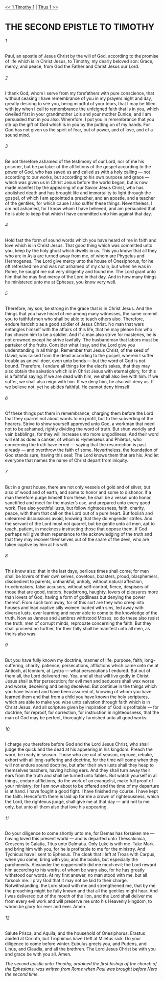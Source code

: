 [<< 1 Timothy 1](../1%20Timothy/1%20Timothy%201.md)  |  [Titus 1 >>](../Titus/Titus%201.md)

# THE SECOND EPISTLE TO TIMOTHY
###### 1

Paul, an apostle of Jesus Christ by the will of God, according to the promise of life which is in Christ Jesus, to Timothy, my dearly beloved son: Grace, mercy, and peace, from God the Father and Christ Jesus our Lord.

###### 2
I thank God, whom I serve from my forefathers with pure conscience, that without ceasing I have remembrance of you in my prayers night and day, greatly desiring to see you, being mindful of your tears, that I may be filled with joy when I call to remembrance the unfeigned faith that is in you, which dwelled first in your grandmother Lois and your mother Eunice, and I am persuaded that in you also. Wherefore, I put you in remembrance that you stir up the gift of God which is in you by the putting on of my hands. For God has not given us the spirit of fear, but of power, and of love, and of a sound mind.

###### 3
Be not therefore ashamed of the testimony of our Lord, nor of me his prisoner, but be partaker of the afflictions of the gospel according to the power of God, who has saved us and called us with a holy calling — not according to our works, but according to his own purpose and grace — which was given us in Christ Jesus before the world began, but is now made manifest by the appearing of our Savior Jesus Christ, who has abolished death and has brought life and immortality to light through the gospel, of which I am appointed a preacher, and an apostle, and a teacher of the gentiles, for which cause I also suffer these things. Nevertheless, I am not ashamed, for I know whom I have believed, and am persuaded that he is able to keep that which I have committed unto him against that day.

###### 4
Hold fast the form of sound words which you have heard of me in faith and love which is in Christ Jesus. That good thing which was committed unto you, keep by the holy ghost which dwells in us. This you know: that all they who are in Asia are turned away from me, of whom are Phygelus and Hermogenes. The Lord give mercy unto the house of Onesiphorus, for he oft refreshed me and was not ashamed of my chain, but when he was in Rome, he sought me out very diligently and found me. The Lord grant unto him that he may find mercy of the Lord in that day. And in how many things he ministered unto me at Ephesus, you know very well.

###### 5
Therefore, my son, be strong in the grace that is in Christ Jesus. And the things that you have heard of me among many witnesses, the same commit you to faithful men who shall be able to teach others also. Therefore, endure hardship as a good soldier of Jesus Christ. No man that wars entangles himself with the affairs of this life, that he may please him who has chosen him to be a soldier. And if a man also strive for masteries, he is not crowned except he strive lawfully. The husbandman that labors must be partaker of the fruits. Consider what I say, and the Lord give you understanding in all things. Remember that Jesus Christ, of the seed of David, was raised from the dead according to the gospel, wherein I suffer trouble as an evil doer, even unto bonds — but the word of God is not bound. Therefore, I endure all things for the elect’s sakes, that they may also obtain the salvation which is in Christ Jesus with eternal glory, for this is a faithful saying: If we are dead with him, we shall also live with him. If we suffer, we shall also reign with him. If we deny him, he also will deny us. If we believe not, yet he abides faithful. He cannot deny himself.

###### 6
Of these things put them in remembrance, charging them before the Lord that they quarrel not about words to no profit, but to the subverting of the hearers. Strive to show yourself approved unto God, a workman that need not to be ashamed, rightly dividing the word of truth. But shun worldly and vain babblings, for they will increase unto more ungodliness. And their word will eat as does a canker, of whom is Hymenaeus and Philetus, who concerning the truth have erred — saying that the resurrection is past already — and overthrow the faith of some. Nevertheless, the foundation of God stands sure, having this seal: The Lord knows them that are his. And let everyone that names the name of Christ depart from iniquity.

###### 7
But in a great house, there are not only vessels of gold and of silver, but also of wood and of earth, and some to honor and some to dishonor. If a man therefore purge himself from these, he shall be a vessel unto honor, sanctified and meet for the master’s use, and prepared unto every good work. Flee also youthful lusts, but follow righteousness, faith, charity, peace, with them that call on the Lord out of a pure heart. But foolish and unlearned discussions avoid, knowing that they do engender strifes. And the servant of the Lord must not quarrel, but be gentle unto all men, apt to teach, patient, in meekness instructing those that oppose them, if God perhaps will give them repentance to the acknowledging of the truth and that they may recover themselves out of the snare of the devil, who are taken captive by him at his will.

###### 8
This know also: that in the last days, perilous times shall come; for men shall be lovers of their own selves, covetous, boasters, proud, blasphemers, disobedient to parents, unthankful, unholy, without natural affection, trucebreakers, false accusers, without self-control, fierce, despisers of those that are good, traitors, headstrong, haughty, lovers of pleasures more than lovers of God, having a form of godliness but denying the power thereof. From such turn away, for of this sort are they who creep into houses and lead captive silly women loaded with sins, led away with diverse lusts, ever learning and never able to come to the knowledge of the truth. Now as Jannes and Jambres withstood Moses, so do these also resist the truth: men of corrupt minds, reprobate concerning the faith. But they shall proceed no further, for their folly shall be manifest unto all men, as theirs also was.

###### 9
But you have fully known my doctrine, manner of life, purpose, faith, long-suffering, charity, patience, persecutions, afflictions which came unto me at Antioch, at Iconium, at Lystra — what persecutions I endured. But out of them all, the Lord delivered me. Yea, and all that will live godly in Christ Jesus shall suffer persecution; for evil men and seducers shall wax worse and worse, deceiving and being deceived. But continue in the things which you have learned and have been assured of, knowing of whom you have learned them and that from a child you have known the holy scriptures, which are able to make you wise unto salvation through faith which is in Christ Jesus. And all scripture given by inspiration of God is profitable — for doctrine, for reproof, for correction, for instruction in righteousness, that the man of God may be perfect, thoroughly furnished unto all good works.

###### 10
I charge you therefore before God and the Lord Jesus Christ, who shall judge the quick and the dead at his appearing in his kingdom: Preach the word, be ready in season. Those who are out of season, reprove, rebuke, exhort with all long-suffering and doctrine, for the time will come when they will not endure sound doctrine, but after their own lusts shall they heap to themselves teachers, having itching ears. And they shall turn away their ears from the truth and shall be turned unto fables. But watch yourself in all things, endure afflictions, do the work of an evangelist, make full proof of your ministry; for I am now about to be offered and the time of my departure is at hand. I have fought a good fight. I have finished my course. I have kept the faith. Henceforth there is laid up for me a crown of righteousness, which the Lord, the righteous judge, shall give me at that day — and not to me only, but unto all them also that love his appearing.

###### 11
Do your diligence to come shortly unto me, for Demas has forsaken me — having loved this present world — and is departed unto Thessalonica, Crescens to Galatia, Titus unto Dalmatia. Only Luke is with me. Take Mark and bring him with you, for he is profitable to me for the ministry. And Tychicus have I sent to Ephesus. The cloak that I left at Troas with Carpus, when you come, bring with you, and the books, but especially the parchments. Alexander the coppersmith did me much evil; the Lord reward him according to his works, of whom be wary also, for he has greatly withstood our words. At my first answer, no man stood with me, but all forsook me. I pray God that it may not be laid to their charge. Notwithstanding, the Lord stood with me and strengthened me, that by me the preaching might be fully known and that all the gentiles might hear. And I was delivered out of the mouth of the lion, and the Lord shall deliver me from every evil work and will preserve me unto his Heavenly kingdom, to whom be glory for ever and ever. Amen.

###### 12
Salute Prisca, and Aquila, and the household of Onesiphorus. Erastus abided at Corinth, but Trophimus have I left at Miletus sick. Do your diligence to come before winter. Eubulus greets you, and Pudens, and Linus, and Claudia, and all the brethren. The Lord Jesus Christ be with you and grace be with you all. Amen.


*The second epistle unto Timothy, ordained the first bishop of the church of the Ephesians, was written from Rome when Paul was brought before Nero the second time.*